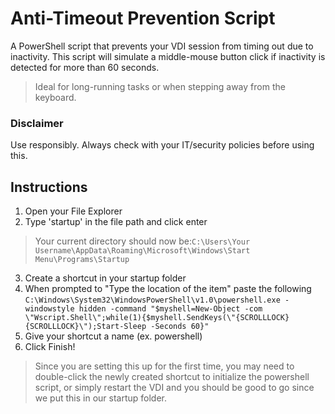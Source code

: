 # Anti-Timeout Prevention Script

A PowerShell script that prevents your VDI session from timing out due to inactivity. This script will simulate a middle-mouse button click if inactivity is detected for more than 60 seconds.

> Ideal for long-running tasks or when stepping away from the keyboard.

### Disclaimer

Use responsibly. Always check with your IT/security policies before using this.

## Instructions
  1. Open your File Explorer
  2. Type 'startup' in the file path and click enter
> Your current directory should now be:```C:\Users\Your Username\AppData\Roaming\Microsoft\Windows\Start Menu\Programs\Startup```
  3. Create a shortcut in your startup folder
  4. When prompted to "Type the location of the item" paste the following ```C:\Windows\System32\WindowsPowerShell\v1.0\powershell.exe -windowstyle hidden -command "$myshell=New-Object -com \"Wscript.Shell\";while(1){$myshell.SendKeys(\"{SCROLLLOCK}{SCROLLLOCK}\");Start-Sleep -Seconds 60}"```
  5. Give your shortcut a name (ex. powershell)
  6. Click Finish!
> Since you are setting this up for the first time, you may need to double-click the newly created shortcut to initialize the powershell script, or simply restart the VDI and you should be good to go since we put this in our startup folder.




